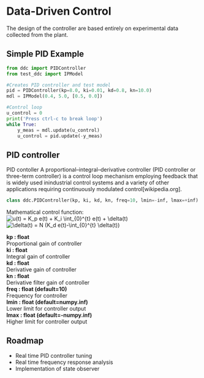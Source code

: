 # Data-Driven Control
The design of the controller are based entirely on experimental data collected from the plant.

## Simple PID Example
```python
from ddc import PIDController
from test_ddc import IPModel

#Creates PID controller and test model
pid = PIDController(kp=8.0, ki=0.01, kd=0.8, kn=10.0)
mdl = IPModel(0.4, 5.0, [0.5, 0.0])

#Control loop
u_control = 0
print('Press ctrl-c to break loop')
while True:
    y_meas = mdl.update(u_control)
    u_control = pid.update(-y_meas)
```

## PID controller
PID contoller
A proportional–integral–derivative controller (PID controller or three-term controller)
is a control loop mechanism employing feedback that is widely used inindustrial control systems
and a variety of other applications requiring continuously modulated control[wikipedia.org].

```python
class ddc.PIDController(kp, ki, kd, kn, freq=10, lmin=-inf, lmax=+inf):
```
Mathematical control function:  
<img src="https://latex.codecogs.com/gif.latex?u(t)&space;=&space;K_p&space;e(t)&space;&plus;&space;K_i&space;\int_{0}^{t}&space;e(t)&space;&plus;&space;\delta(t)" title="u(t) = K_p e(t) + K_i \int_{0}^{t} e(t) + \delta(t)" />
<img src="https://latex.codecogs.com/gif.latex?\delta(t)&space;=&space;N&space;(K_d&space;e(t)-\int_{0}^{t}&space;\delta(t))" title="\delta(t) = N (K_d e(t)-\int_{0}^{t} \delta(t))" />
  
**kp : float**  
 Proportional gain of controller  
**ki : float**  
 Integral gain of controller  
**kd : float**  
 Derivative gain of controller  
**kn : float**  
 Derivative filter gain of controller  
**freq : float (default=10)**  
 Frequency for controller  
**lmin : float (default=numpy.inf)**  
 Lower limit for controller output  
**lmax : float (default=-numpy.inf)**  
 Higher limit for controller output  

## Roadmap
- Real time PID controller tuning
- Real time frequency response analysis
- Implementation of state observer

